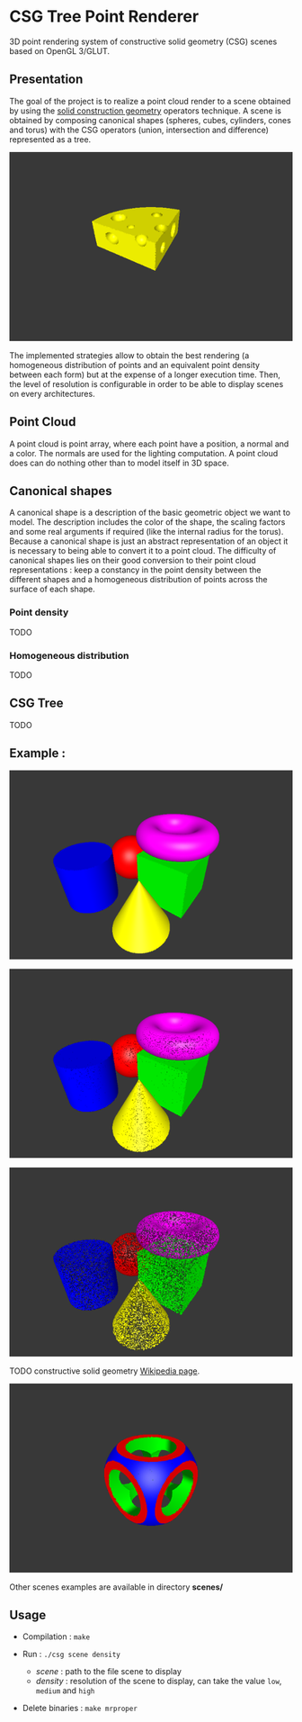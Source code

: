 
# CSG Tree Point Renderer

3D point rendering system of constructive solid geometry (CSG) scenes based on OpenGL 3/GLUT.

## Presentation

The goal of the project is to realize a point cloud render to a scene obtained by using the [solid construction geometry](https://en.wikipedia.org/wiki/Constructive_solid_geometry) operators technique.
A scene is obtained by composing canonical shapes (spheres, cubes, cylinders, cones and torus) with the CSG operators (union, intersection and difference) represented as a tree.

![result-cheese](./doc/results/cheese.png)

The implemented strategies allow to obtain the best rendering (a homogeneous distribution of points and an equivalent point density between each form) but at the expense of a longer execution time.
Then, the level of resolution is configurable in order to be able to display scenes on every architectures.

## Point Cloud

A point cloud is point array, where each point have a position, a normal and a color.
The normals are used for the lighting computation.
A point cloud does can do nothing other than to model itself in 3D space.

## Canonical shapes

A canonical shape is a description of the basic geometric object we want to model.
The description includes the color of the shape, the scaling factors and some real arguments if required (like the internal radius for the torus).
Because a canonical shape is just an abstract representation of an object it is necessary to being able to convert it to a point cloud.
The difficulty of canonical shapes lies on their good conversion to their point cloud representations : keep a constancy in the point density between the different shapes and a homogeneous distribution of
points across the surface of each shape.

### Point density

TODO

### Homogeneous distribution

TODO

## CSG Tree

TODO

## Example :

![result-shapes-high](./doc/results/shapes_high.png)

![result-shapes-medium](./doc/results/shapes_medium.png)

![result-shapes-low](./doc/results/shapes_low.png)

TODO constructive solid geometry [Wikipedia page](https://en.wikipedia.org/wiki/Constructive_solid_geometry).

![result-constructive](./doc/results/constructive.png)

Other scenes examples are available in directory **scenes/**

## Usage

* Compilation : `make`

* Run : `./csg scene density`
	* *scene* : path to the file scene to display
	* *density* : resolution of the scene to display, can take the value `low`, `medium` and `high`

* Delete binaries : `make mrproper`

